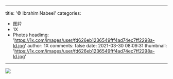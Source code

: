
---
title: '© Ibrahim Nabeel'
categories: 
 - 图片
 - 1X
 - Photos
headimg: 'https://1x.com/images/user/fd626eb1236549fff4ad74ec7ff2298a-ld.jpg'
author: 1X
comments: false
date: 2021-03-30 08:09:31
thumbnail: 'https://1x.com/images/user/fd626eb1236549fff4ad74ec7ff2298a-ld.jpg'
---

<div>   
<img src="https://1x.com/images/user/fd626eb1236549fff4ad74ec7ff2298a-ld.jpg" referrerpolicy="no-referrer">  
</div>
            